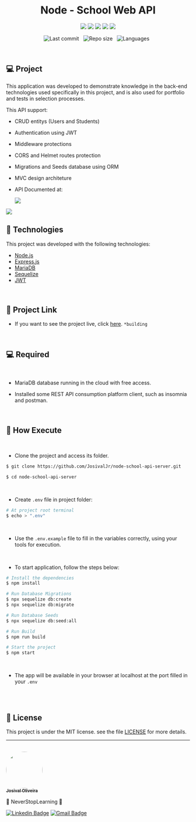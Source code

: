 <h1 align="center"> Node - School Web API</h1>

<p align="center">
  <img src="https://img.shields.io/badge/node.js-6DA55F?style=for-the-badge&logo=node.js&logoColor=white"/>
  <img src="https://img.shields.io/badge/express.js-%23404d59.svg?style=for-the-badge&logo=express&logoColor=%2361DAFB"/>
  <img src="https://img.shields.io/badge/Sequelize-52B0E7?style=for-the-badge&logo=Sequelize&logoColor=white"/>
  <img src="https://img.shields.io/badge/MariaDB-003545?style=for-the-badge&logo=mariadb&logoColor=white"/>
    <img src="https://img.shields.io/badge/JWT-black?style=for-the-badge&logo=JSON%20web%20tokens"/>

</p>

<div align="center">

  ![Last commit](https://img.shields.io/github/last-commit/JosivalJr/node-school-api-server?color=4DA1CD 'Last commit') &nbsp;
  ![Repo size](https://img.shields.io/github/repo-size/JosivalJr/node-school-api-server?color=4DA1CD 'Repo size') &nbsp;
  ![Languages](https://img.shields.io/github/languages/count/JosivalJr/node-school-api-server?color=4DA1CD 'Languages') &nbsp;

</div>

<br>

## 💻 Project
This application was developed to demonstrate  knowledge in the back-end technologies used specifically in this project, and is also used for portfolio and tests in selection processes.

This API support:
- CRUD entitys (Users and Students)
- Authentication using JWT
- Middleware protections
- CORS and Helmet routes protection
- Migrations and Seeds database using ORM
- MVC design architeture
- API Documented at:

  <a href="https://api.postman.com/collections/20039334-3bf21cc5-d459-471c-ac4a-9ffa5be00457?access_key=PMAT-01H133JMC0VPJF053EN8NYG86T"><img src="https://img.shields.io/badge/Postman-FF6C37?style=for-the-badge&logo=postman&logoColor=white"/></a>
 <img src="https://img.shields.io/badge/Insomnia-black?style=for-the-badge&logo=insomnia&logoColor=5849BE"/>

<br>

## 🧪 Technologies

This project was developed with the following technologies:

- [Node.js](https://nodejs.org/en)
- [Express.js](https://expressjs.com/)
- [MariaDB](https://mariadb.org/)
- [Sequelize](https://sequelize.org/)
- [JWT](https://jwt.io/)

<br>

## 🔗 Project Link
- If you want to see the project live, click [here](https://google.com.br). ```*building```


<br>

## 💻  Required

<br>

- MariaDB database running in the cloud with free access.

- Installed some REST API consumption platform client, such as insomnia and postman.


<br>

## 🚀 How Execute

<br>

- Clone the project and access its folder.

```bash
$ git clone https://github.com/JosivalJr/node-school-api-server.git

$ cd node-school-api-server
```
<br>

- Create ```.env``` file in project folder:

```bash
# At project root terminal
$ echo > ".env"
```
<br>

- Use the ```.env.example``` file to fill in the variables correctly, using your tools for execution.

<br>

- To start application, follow the steps below:

```bash
# Install the dependencies
$ npm install

# Run Database Migrations
$ npx sequelize db:create
$ npx sequelize db:migrate

# Run Database Seeds
$ npx sequelize db:seed:all

# Run Build
$ npm run build

# Start the project
$ npm start
```

<br>

- The app will be available in your browser at localhost at the port filled in your ```.env```

<br><br>

## 📝 License

This project is under the MIT license. see the file [LICENSE](./LICENSE.md) for more details.

---
<br />

<a href="https://github.com/JosivalJr">
 <img src="https://github.com/JosivalJr.png" width="100px;" alt="" style="border-radius:50%" />
 <br />
 <sub><b>Josival Oliveira</b></sub></a>

💠 NeverStopLearning 💠


[![Linkedin Badge](https://img.shields.io/badge/-Josival-blue?style=flat-square&logo=Linkedin&logoColor=white&link=https://www.linkedin.com/in/josivaloliveira/)](https://www.linkedin.com/in/josivaloliveira/)
[![Gmail Badge](https://img.shields.io/badge/-josivaljgoliveira@gmail.com-c14438?style=flat-square&logo=Gmail&logoColor=white&link=mailto:josivaljgoliveira@gmail.com)](mailto:josivaljgoliveira@gmail.com)

